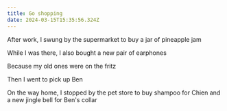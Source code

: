 ```yaml
---
title: Go shopping
date: 2024-03-15T15:35:56.324Z
---
```


After work, I swung by the supermarket to buy a jar of pineapple jam

While I was there, I also bought a new pair of earphones

Because my old ones were on the fritz

Then I went to pick up Ben

On the way home, I stopped by the pet store to buy shampoo for Chien and a new jingle bell for Ben's collar
